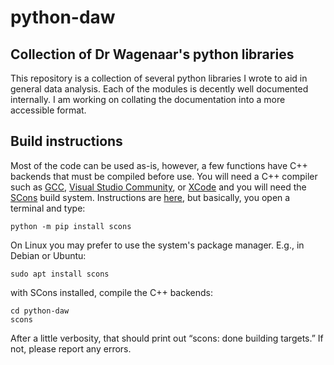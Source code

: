 # python-daw
## Collection of Dr Wagenaar's python libraries

This repository is a collection of several python libraries I wrote to aid in general data analysis. Each of the modules is decently well documented internally. I am working on collating the documentation into a more accessible format.

## Build instructions

Most of the code can be used as-is, however, a few functions have C++ backends that must be compiled before use. You will need a C++ compiler such as [GCC](https://gcc.gnu.org/), [Visual Studio Community](https://visualstudio.microsoft.com/vs/community/), or [XCode](https://developer.apple.com/xcode/) and you will need the [SCons](https://scons.org/) build system. Instructions are [here](https://scons.org/doc/production/HTML/scons-user/ch01s02.html), but basically, you open a terminal and type:

    python -m pip install scons
    
On Linux you may prefer to use the system's package manager. E.g., in Debian or Ubuntu:

    sudo apt install scons
    
with SCons installed, compile the C++ backends:

    cd python-daw
    scons

After a little verbosity, that should print out “scons: done building targets.” If not, please report any errors.
